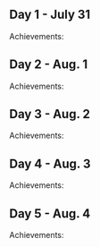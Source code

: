 ## Day 1 - July 31

Achievements:




## Day 2 - Aug. 1

Achievements:




## Day 3 - Aug. 2

Achievements:




## Day 4 - Aug. 3

Achievements:



## Day 5 - Aug. 4

Achievements:




